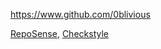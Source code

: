 
<!-- Give link to your github home page -->
<span id="github">https://www.github.com/0blivious</span>

<!-- Give your internal and external projects related to the module -->
<span id="projects">[RepoSense](https://github.com/reposense/RepoSense), [Checkstyle](https://github.com/checkstyle/checkstyle)</span>